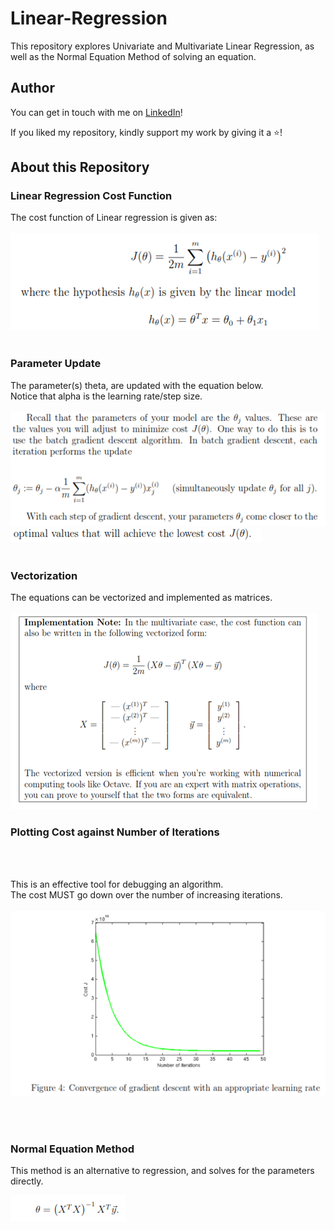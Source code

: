 # Linear-Regression
This repository explores Univariate and Multivariate Linear Regression, as well as the Normal Equation Method of solving an equation. 


## Author
You can get in touch with me on <a class="btn-linkedin" href="https://www.linkedin.com/in/ibrahim-zfr/">LinkedIn</a>!

If you liked my repository, kindly support my work by giving it a ⭐!


## About this Repository

### Linear Regression Cost Function
The cost function of Linear regression is given as:
<br/>
<br/>
![](https://github.com/ibrahimzafar/Linear-Regression/blob/master/1.png)
<br/>
<br/>
### Parameter Update
The parameter(s) theta, are updated with the equation below. 
<br/>
Notice that alpha is the learning rate/step size.
<br/>
<br/>
![](https://github.com/ibrahimzafar/Linear-Regression/blob/master/2.png)
![](https://github.com/ibrahimzafar/Linear-Regression/blob/master/3.png)
<br/>
<br/>
### Vectorization
The equations can be vectorized and implemented as matrices.
<br/>
<br/>
![](https://github.com/ibrahimzafar/Linear-Regression/blob/master/4.png)
<br/>
### Plotting Cost against Number of Iterations
<br/>
<br/>

This is an effective tool for debugging an algorithm. 
<br/>
The cost MUST go down over the number of increasing iterations.
<br/>
<br/>
![](https://github.com/ibrahimzafar/Linear-Regression/blob/master/5.png)

<br/>
<br/>

### Normal Equation Method
This method is an alternative to regression, and solves for the parameters directly. 
<br/>

![](https://github.com/ibrahimzafar/Linear-Regression/blob/master/6.png)



